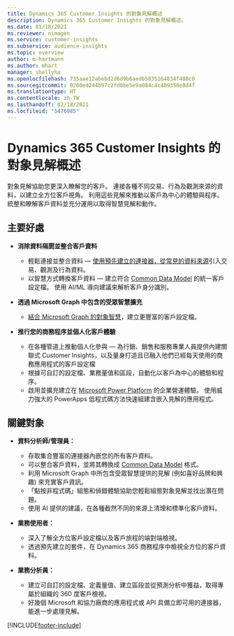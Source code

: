 ```yaml
---
title: Dynamics 365 Customer Insights 的對象見解概述
description: Dynamics 365 Customer Insights 的對象見解概述。
ms.date: 01/18/2021
ms.reviewer: nimagen
ms.service: customer-insights
ms.subservice: audience-insights
ms.topic: overview
author: m-hartmann
ms.author: mhart
manager: shellyha
ms.openlocfilehash: 735aae12abebd2d6d9b6aedb5835164834f480c0
ms.sourcegitcommit: 0260ed244b97c2fd0be5e9a084c4c489358e8d4f
ms.translationtype: HT
ms.contentlocale: zh-TW
ms.lasthandoff: 02/18/2021
ms.locfileid: "5476985"
---
```

# <a name="audience-insights-for-dynamics-365-customer-insights-overview"></a>Dynamics 365 Customer Insights 的對象見解概述

對象見解協助您更深入瞭解您的客戶。 連接各種不同交易、行為及觀測來源的資料，以建立全方位客戶視角。 利用這些見解來推動以客戶為中心的體驗與程序。 統整和瞭解客戶資料並充分運用以取得智慧見解和動作。

## <a name="main-benefits"></a>主要好處 

- **消除資料隔閡並整合客戶資料**

  - 輕鬆連接並整合資料 — [使用預先建立的連接器，從常見的資料來源](data-sources.md)引入交易、觀測及行為資料。
  - 以智慧方式轉換客戶資料 — 建立符合 [Common Data Model](https://docs.microsoft.com/common-data-model/) 的統一客戶設定檔。 使用 AI/ML 導向建議來解析客戶身分識別。

- **透過 Microsoft Graph 中包含的受眾智慧擴充**

  - [結合 Microsoft Graph 的對象智慧](enrichment-microsoft-graph.md)，建立更豐富的客戶設定檔。  

- **推行您的商務程序並個人化客戶體驗**

  - 在各種管道上推動個人化參與 — 為行銷、銷售和服務專業人員提供內建關聯式 Customer Insights，以及量身打造且已融入他們已經每天使用的商務應用程式的客戶設定檔
  - 根據可自訂的設定檔、業務量值和區段，自動化以客戶為中心的體驗和程序。
  - 啟用並擴充建立在 [Microsoft Power Platform](https://powerplatform.microsoft.com/) 的企業營運體驗。 使用威力強大的 PowerApps 低程式碼方法快速組建含嵌入見解的應用程式。  

## <a name="key-audiences"></a>關鍵對象

- **資料分析師/管理員：**

  - 存取集合豐富的連接器內嵌您的所有客戶資料。
  - 可以整合客戶資料，並將其轉換成 [Common Data Model](https://docs.microsoft.com/common-data-model/) 格式。
  - 利用 Microsoft Graph 中所包含受眾智慧提供的見解 (例如喜好品牌和興趣) 來充實客戶資訊。
  - 「點按非程式碼」組態和偵錯體驗協助您輕鬆組態對象見解並找出潛在問題。
  - 使用 AI 提供的建議，在各種截然不同的來源上清理和標準化客戶資料。  

- **業務使用者：**

  - 深入了解全方位客戶設定檔以及客戶旅程的端對端檢視。
  - 透過預先建立的套件，在 Dynamics 365 商務程序中檢視全方位的客戶資料。

- **業務分析員：**

  - 建立可自訂的設定檔、定義量值、建立區段並從預測分析中獲益，取得專屬於組織的 360 度客戶檢視。  
  - 好幾個 Microsoft 和協力廠商的應用程式或 API 具備立即可用的連接器，能進一步處理見解。


[!INCLUDE[footer-include](../includes/footer-banner.md)]